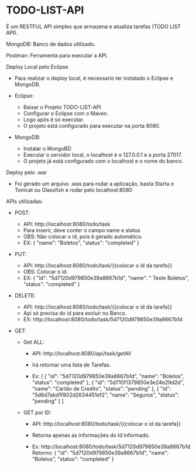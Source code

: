 # TODO-LIST-API
É um RESTFUL API simples que armazena e atualiza tarefas (TODO LIST API).

MongoDB: Banco de dados utilizado.

Postman: Ferramenta para executar a API.

Deploy Local pelo Eclipse
   - Para realizar o deploy local, é necessario ter instalado o Eclipse e MongoDB.
   - Eclipse:
      - Baixar o Projeto TODO-LIST-API
      - Configurar o Eclipse com o Maven.
      - Logo após é só executar.
      - O projeto está configurado para executar na porta 8080.
      
   - MongoDB:
      - Instalar o MongoBD
      - Executar o servidor local, o localhost é o 127.0.0.1 e a porta 27017.
      - O projeto já está configurado com o localhost e o nome do banco.  

Deploy pelo .war
  - Foi gerado um arquivo .was para rodar a aplicação, basta Starta o Tomcat ou Glassfish e rodar pelo localhost:8080
  
APIs utilizadas:
- POST:
   - API: http://localhost:8080/todo/task
   - Para inserir, deve conter o campo name e status
   - OBS: Não colocar o id, pois é gerado automático.
   - EX:
      {
        "name": "Boletos",
        "status": "completed"
      }
      
- PUT:  
   - API: http://localhost:8080/todo/task/{{colocar o id da tarefa}}
   - OBS: Colocar o id.
   - EX:
       {
        "id": "5d7120d979850e39a8667b1d",
        "name": " Teste Boletos",
        "status": "completed"
       }
- DELETE: 
   - API: http://localhost:8080/todo/task/{{colocar o id da tarefa}}
   - Api só precisa do id para excluir no Banco.
   - EX:
   http://localhost:8080/todo/task/5d7120d979850e39a8667b1d

- GET: 
  - Get ALL:
      - API: http://localhost:8080/api/task/getAll
      - Irá retornar uma lista de Tarefas. 
      
      - Ex: 
      [
         {
           "id": "5d7120d979850e39a8667b1d",
           "name": "Boletos",
            "status": "completed"
         },
         {
           "id": "5d710f1379850e3e24e29d2d",
           "name": "Cartão de Credito",
           "status": "pending"
         },
         {
           "id": "5d6d7abd1f802d2634451ef2",
            "name": "Seguros",
            "status": "pending"
         }
      ]

  - GET por ID:
      - API: http://localhost:8080/todo/task/{{colocar o id da tarefa}}
      - Retorna apenas as informações do Id informado.
      
      - Ex: http://localhost:8080/todo/task/5d7120d979850e39a8667b1d
       Retorno: 
       {
          "id": "5d7120d979850e39a8667b1d",
          "name": "Boletos",
          "status": "completed"
       }



















